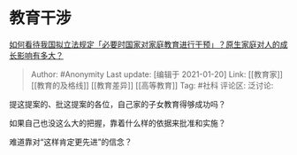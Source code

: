 # 教育干涉
[如何看待我国拟立法规定「必要时国家对家庭教育进行干预」？原生家庭对人的成长影响有多大？](https://www.zhihu.com/question/440252340/answer/1687736889)

> Author: #Anonymity
> Last update: [编辑于 2021-01-20]
> Link: [[教育家]] [[教育的及格线]] [[教育差异]] [[高等教育]]
> Tag: #社科
> 评论区:
> 泛讨论:

提这提案的、批这提案的各位，自己家的子女教育得够成功吗？

如果自己也没这么大的把握，靠着什么样的依据来批准和实施？

难道靠对“这样肯定更先进”的信念？
